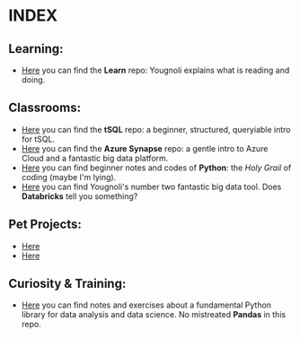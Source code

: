 # INDEX

## Learning:
 - [Here](https://github.com/yougnoli/Learns) you can find the **Learn** repo: Yougnoli explains what is reading and doing.
 
## Classrooms:
 - [Here](https://github.com/yougnoli/tSQL-Fundamentals) you can find the **tSQL** repo: a beginner, structured, queryiable intro for tSQL.
 - [Here](https://github.com/yougnoli/Azure-Synapse) you can find the **Azure Synapse** repo: a gentle intro to Azure Cloud and a fantastic big data platform.
 - [Here](https://github.com/yougnoli/Python-for-Beginners) you can find beginner notes and codes of **Python**: the *Holy Grail* of coding (maybe I'm lying).
 - [Here](https://github.com/yougnoli/Databricks-Learning-Spark) you can find Yougnoli's number two fantastic big data tool. Does **Databricks** tell you something?
 
## Pet Projects:
 - [Here](https://github.com/yougnoli/Twitter-thread-bot)
 - [Here](https://github.com/yougnoli/OKC-Thunder-DS-S-Technical-Assessment)
 
## Curiosity & Training:
 - [Here](https://github.com/yougnoli/Pandas-Python) you can find notes and exercises about a fundamental Python library for data analysis and data science. No mistreated **Pandas** in this repo.
